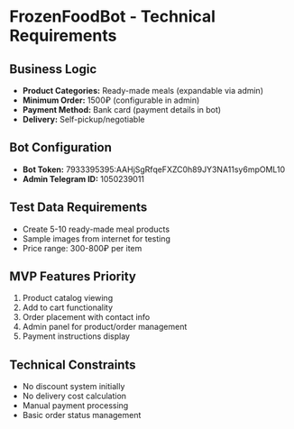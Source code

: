 # FrozenFoodBot - Technical Requirements

## Business Logic
- **Product Categories:** Ready-made meals (expandable via admin)
- **Minimum Order:** 1500₽ (configurable in admin)
- **Payment Method:** Bank card (payment details in bot)
- **Delivery:** Self-pickup/negotiable

## Bot Configuration
- **Bot Token:** 7933395395:AAHjSgRfqeFXZC0h89JY3NA11sy6mpOML10
- **Admin Telegram ID:** 1050239011

## Test Data Requirements
- Create 5-10 ready-made meal products
- Sample images from internet for testing
- Price range: 300-800₽ per item

## MVP Features Priority
1. Product catalog viewing
2. Add to cart functionality
3. Order placement with contact info
4. Admin panel for product/order management
5. Payment instructions display

## Technical Constraints
- No discount system initially
- No delivery cost calculation
- Manual payment processing
- Basic order status management